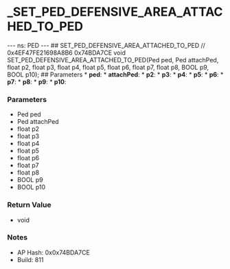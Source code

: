 # _SET_PED_DEFENSIVE_AREA_ATTACHED_TO_PED

--- ns: PED --- ## SET_PED_DEFENSIVE_AREA_ATTACHED_TO_PED  // 0x4EF47FE21698A8B6 0x74BDA7CE void SET_PED_DEFENSIVE_AREA_ATTACHED_TO_PED(Ped ped, Ped attachPed, float p2, float p3, float p4, float p5, float p6, float p7, float p8, BOOL p9, BOOL p10);   ## Parameters * **ped**: * **attachPed**: * **p2**: * **p3**: * **p4**: * **p5**: * **p6**: * **p7**: * **p8**: * **p9**: * **p10**:

### Parameters
* Ped ped
* Ped attachPed
* float p2
* float p3
* float p4
* float p5
* float p6
* float p7
* float p8
* BOOL p9
* BOOL p10

### Return Value
* void

### Notes
* AP Hash: 0x0x74BDA7CE
* Build: 811

